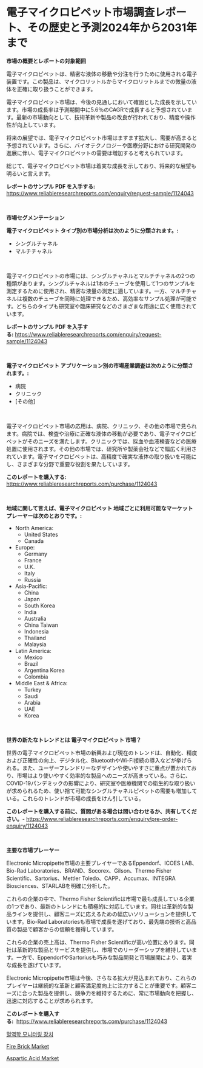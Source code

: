 <p><h1>電子マイクロピペット市場調査レポート、その歴史と予測2024年から2031年まで</h1></p><p><strong>市場の概要とレポートの対象範囲</strong></p>
<p><p>電子マイクロピペットは、精密な液体の移動や分注を行うために使用される電子装置です。この製品は、マイクロリットルからマイクロリットルまでの微量の液体を正確に取り扱うことができます。</p><p>電子マイクロピペット市場は、今後の見通しにおいて確固とした成長を示しています。市場の成長率は予測期間中に5.6％のCAGRで成長すると予想されています。最新の市場動向として、技術革新や製品の改良が行われており、精度や操作性が向上しています。</p><p>将来の展望では、電子マイクロピペット市場はますます拡大し、需要が高まると予想されています。さらに、バイオテクノロジーや医療分野における研究開発の進展に伴い、電子マイクロピペットの需要は増加すると考えられています。</p><p>総じて、電子マイクロピペット市場は着実な成長を示しており、将来的な展望も明るいと言えます。</p></p>
<p><strong>レポートのサンプル PDF を入手する:</strong> <a href="https://www.reliableresearchreports.com/enquiry/request-sample/1124043">https://www.reliableresearchreports.com/enquiry/request-sample/1124043</a></p>
<p>&nbsp;</p>
<p><strong>市場セグメンテーション</strong></p>
<p><strong>電子マイクロピペット タイプ別の市場分析は次のように分類されます。:</strong></p>
<p><ul><li>シングルチャネル</li><li>マルチチャネル</li></ul></p>
<p>&nbsp;</p>
<p><p>電子マイクロピペットの市場には、シングルチャネルとマルチチャネルの2つの種類があります。シングルチャネルは1本のチューブを使用して1つのサンプルを測定するために使用され、精密な液量の測定に適しています。一方、マルチチャネルは複数のチューブを同時に処理できるため、高効率なサンプル処理が可能です。どちらのタイプも研究室や臨床研究などのさまざまな用途に広く使用されています。</p></p>
<p><strong>レポートのサンプル PDF を入手する:</strong>&nbsp;<a href="https://www.reliableresearchreports.com/enquiry/request-sample/1124043">https://www.reliableresearchreports.com/enquiry/request-sample/1124043</a></p>
<p>&nbsp;</p>
<p><strong> 電子マイクロピペット アプリケーション別の市場産業調査は次のように分類されます。:</strong></p>
<p><ul><li>病院</li><li>クリニック</li><li>[その他]</li></ul></p>
<p>&nbsp;</p>
<p><p>電子マイクロピペット市場の応用は、病院、クリニック、その他の市場で見られます。病院では、検査や治療に正確な液体の移動が必要であり、電子マイクロピペットがそのニーズを満たします。クリニックでは、採血や血液検査などの医療処置に使用されます。その他の市場では、研究所や製薬会社などで幅広く利用されています。電子マイクロピペットは、高精度で確実な液体の取り扱いを可能にし、さまざまな分野で重要な役割を果たしています。</p></p>
<p><strong>このレポートを購入する:</strong>&nbsp; <a href="https://www.reliableresearchreports.com/purchase/1124043">https://www.reliableresearchreports.com/purchase/1124043</a></p>
<p>&nbsp;</p>
<p><strong>地域に関して言えば、電子マイクロピペット 地域ごとに利用可能なマーケットプレーヤーは次のとおりです。:</strong></p>
<p><ul>
    <li>
        North America:
        <ul>
            <li>United States</li>
            <li>Canada</li>
        </ul>
    </li>
    <li>
        Europe:
        <ul>
            <li>Germany</li>
            <li>France</li>
            <li>U.K.</li>
            <li>Italy</li>
            <li>Russia</li>
        </ul>
    </li>
    <li>
        Asia-Pacific:
        <ul>
            <li>China</li>
            <li>Japan</li>
            <li>South Korea</li>
            <li>India</li>
            <li>Australia</li>
            <li>China Taiwan</li>
            <li>Indonesia</li>
            <li>Thailand</li>
            <li>Malaysia</li>
        </ul>
    </li>
    <li>
        Latin America:
        <ul>
            <li>Mexico</li>
            <li>Brazil</li>
            <li>Argentina Korea</li>
            <li>Colombia</li>
        </ul>
    </li>
    <li>
        Middle East & Africa:
        <ul>
            <li>Turkey</li>
            <li>Saudi</li>
            <li>Arabia</li>
            <li>UAE</li>
            <li>Korea</li>
        </ul>
    </li>
    </ul></p>
<p>&nbsp;</p>
<p><strong>世界の新たなトレンドとは 電子マイクロピペット 市場？</strong></p>
<p><p>世界の電子マイクロピペット市場の新興および現在のトレンドは、自動化、精度および正確性の向上、デジタル化、BluetoothやWi-Fi接続の導入などが挙げられる。また、ユーザーフレンドリーなデザインや使いやすさに重点が置かれており、市場はより使いやすく効率的な製品へのニーズが高まっている。さらに、COVID-19パンデミックの影響により、研究室や医療機関での衛生的な取り扱いが求められるため、使い捨て可能なシングルチャネルピペットの需要も増加している。これらのトレンドが市場の成長をけん引している。</p></p>
<p><strong>このレポートを購入する前に、質問がある場合は問い合わせるか、共有してください。</strong>- <a href="https://www.reliableresearchreports.com/enquiry/pre-order-enquiry/1124043">https://www.reliableresearchreports.com/enquiry/pre-order-enquiry/1124043</a></p>
<p>&nbsp;</p>
<p><strong>主要な市場プレーヤー</strong></p>
<p><p>Electronic Micropipette市場の主要プレイヤーであるEppendorf、ICOES LAB、Bio-Rad Laboratories、BRAND、Socorex、Gilson、Thermo Fisher Scientific、Sartorius、Mettler Toledo、CAPP、Accumax、INTEGRA Biosciences、STARLABを明確に分析した。</p><p>これらの企業の中で、Thermo Fisher Scientificは市場で最も成長している企業の1つであり、最新のトレンドにも積極的に対応しています。同社は革新的な製品ラインを提供し、顧客ニーズに応えるための幅広いソリューションを提供しています。Bio-Rad Laboratoriesも市場で成長を遂げており、最先端の技術と高品質の製品で顧客からの信頼を獲得しています。</p><p>これらの企業の売上高は、Thermo Fisher Scientificが高い位置にあります。同社は革新的な製品とサービスを提供し、市場でのリーダーシップを維持しています。一方で、EppendorfやSartoriusも巧みな製品開発と市場展開により、着実な成長を遂げています。</p><p>Electronic Micropipette市場は今後、さらなる拡大が見込まれており、これらのプレイヤーは継続的な革新と顧客満足度向上に注力することが重要です。顧客ニーズに合った製品を提供し、競争力を維持するために、常に市場動向を把握し、迅速に対応することが求められます。</p></p>
<p><strong>このレポートを購入する:</strong>&nbsp;&nbsp;<a href="https://www.reliableresearchreports.com/purchase/1124043">https://www.reliableresearchreports.com/purchase/1124043</a></p>
<p><p><a href="https://github.com/vsap75a286l/Market-Research-Report-List-1/blob/main/9003535189761.md">혈역학 모니터링 장치</a></p><p><a href="https://github.com/pjcfca/Market-Research-Report-List-1/blob/main/fire-brick-market.md">Fire Brick Market</a></p><p><a href="https://github.com/johnbach50/Market-Research-Report-List-2/blob/main/aspartic-acid-market.md">Aspartic Acid Market</a></p></p>